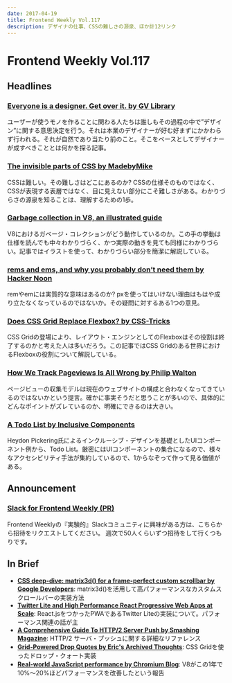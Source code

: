 ```yaml
---
date: 2017-04-19
title: Frontend Weekly Vol.117
description: デザイナの仕事、CSSの難しさの源泉、ほか計12リンク
---
```


# Frontend Weekly Vol.117

## Headlines

### [Everyone is a designer. Get over it. by GV Library](https://library.gv.com/everyone-is-a-designer-get-over-it-501cc9a2f434)

ユーザーが使うモノを作ることに関わる人たちは誰しもその過程の中で”デザイン”に関する意思決定を行う。それは本業のデザイナーが好む好まずにかかわらず行われる。それが自然であり当たり前のこと。そこをベースとしてデザイナーが成すべきこととは何かを探る記事。

### [The invisible parts of CSS by MadebyMike](https://madebymike.com.au/writing/the-invisible-parts-of-CSS/)

CSSは難しい。その難しさはどこにあるのか? CSSの仕様そのものではなく、CSSが表現する表層ではなく、目に見えない部分にこそ難しさがある。わかりづらさの源泉を知ることは、理解するための1歩。

### [Garbage collection in V8, an illustrated guide](https://medium.com/@_lrlna/garbage-collection-in-v8-an-illustrated-guide-d24a952ee3b8)

V8におけるガベージ・コレクションがどう動作しているのか。この手の挙動は仕様を読んでも中々わかりづらく、かつ実際の動きを見ても同様にわかりづらい。記事ではイラストを使って、わかりづらい部分を簡潔に解説している。

### [rems and ems, and why you probably don’t need them by Hacker Noon](https://hackernoon.com/rems-and-ems-and-why-you-probably-dont-need-them-664b9ce1e09f)

remやemには実質的な意味はあるのか? pxを使ってはいけない理由はもはや成り立たなくなっているのではないか。その疑問に対するある1つの意見。

### [Does CSS Grid Replace Flexbox? by CSS-Tricks](https://css-tricks.com/css-grid-replace-flexbox/)

CSS Gridの登場により、レイアウト・エンジンとしてのFlexboxはその役割は終了するのかと考えた人は多いだろう。この記事ではCSS Gridのある世界におけるFlexboxの役割について解説している。

### [How We Track Pageviews Is All Wrong by Philip Walton](https://philipwalton.com/articles/how-we-track-pageviews-is-all-wrong/)

ページビューの収集モデルは現在のウェブサイトの構成と合わなくなってきているのではないかという提言。確かに事実そうだと思うことが多いので、具体的にどんなポイントがズレているのか、明確にできるのは大きい。

### [A Todo List by Inclusive Components](https://inclusive-components.design/a-todo-list/)

Heydon Pickering氏によるインクルーシブ・デザインを基礎としたUIコンポーネント例から、Todo List。厳密にはUIコンポーネントの集合になるので、様々なアクセシビリティ手法が集約しているので、1からなぞって作って見る価値がある。 

## Announcement

### [Slack for Frontend Weekly (PR)](https://studiomohawk.typeform.com/to/Kj8Gaj)

Frontend Weeklyの『実験的』Slackコミュニティに興味がある方は、こちらから招待をリクエストしてください。 週次で50人くらいずつ招待をして行くつもりです。

## In Brief

* [**CSS deep-dive: matrix3d() for a frame-perfect custom scrollbar by Google Developers**](https://developers.google.com/web/updates/2017/03/custom-scrollbar): matrix3d()を活用して高パフォーマンスなカスタムスクロールバーの実装方法
* [**Twitter Lite and High Performance React Progressive Web Apps at Scale**](https://medium.com/@paularmstrong/twitter-lite-and-high-performance-react-progressive-web-apps-at-scale-d28a00e780a3): React.jsをつかったPWAであるTwitter Liteの実装について。パフォーマンス関連の話が主
* [**A Comprehensive Guide To HTTP/2 Server Push by Smashing Magazine**](https://www.smashingmagazine.com/2017/04/guide-http2-server-push/): HTTP/2 サーバ・プッシュに関する詳細なリファレンス
* [**Grid-Powered Drop Quotes by Eric's Archived Thoughts**](http://meyerweb.com/eric/thoughts/2017/04/07/grid-powered-drop-quotes/): CSS Gridを使ったドロップ・クォート実装
* [**Real-world JavaScript performance by Chromium Blog**](https://blog.chromium.org/2017/04/real-world-javascript-performance.html): V8がこの1年で10%〜20%ほどパフォーマンスを改善したという報告